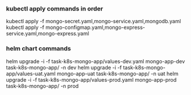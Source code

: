 ### kubectl apply commands in order

kubectl apply -f mongo-secret.yaml,mongo-service.yaml,mongodb.yaml
kubectl apply -f mongo-configmap.yaml,mongo-express-service.yaml,mongo-express.yaml 


### helm chart commands
helm upgrade -i -f task-k8s-mongo-app/values-dev.yaml mongo-app-dev task-k8s-mongo-app/ -n dev
helm upgrade -i -f task-k8s-mongo-app/values-uat.yaml mongo-app-uat task-k8s-mongo-app/ -n uat
helm upgrade -i -f task-k8s-mongo-app/values-prod.yaml mongo-app-prod task-k8s-mongo-app/ -n prod